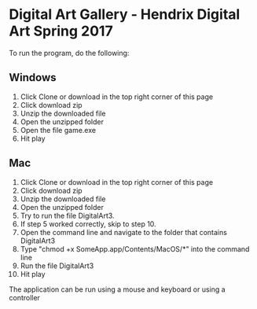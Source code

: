 # Digital Art Gallery - Hendrix Digital Art Spring 2017
To run the program, do the following:
## Windows
  1. Click Clone or download in the top right corner of this page
  2. Click download zip
  3. Unzip the downloaded file
  4. Open the unzipped folder
  5. Open the file game.exe
  6. Hit play
## Mac
  1. Click Clone or download in the top right corner of this page
  2. Click download zip
  3. Unzip the downloaded file
  4. Open the unzipped folder
  5. Try to run the file DigitalArt3.
  6. If step 5 worked correctly, skip to step 10.
  7. Open the command line and navigate to the folder that contains DigitalArt3
  8. Type "chmod +x SomeApp.app/Contents/MacOS/\*" into the command line
  9. Run the file DigitalArt3
  10. Hit play

The application can be run using a mouse and keyboard or using a controller
